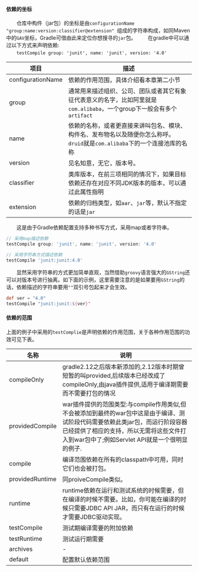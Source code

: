 #### 依赖的坐标
　　仓库中构件（jar包）的坐标是由`configurationName "group:name:version:classifier@extension" `组成的字符串构成，如同Maven中的`GAV`坐标，Gradle可借由此来定位你想搜寻的`jar`包。
　　在gradle中可以通过以下方式来声明依赖:  
　　```testCompile group: 'junit', name: 'junit', version: '4.0'```    
  
| 项目 | 描述 |
|--------|--------|
|    configurationName    |   依赖的作用范围，具体介绍看本章第二小节     |
|group|通常用来描述组织、公司、团队或者其它有象征代表意义的名字，比如阿里就是`com.alibaba`，一个group下一般会有多个`artifact`|
|name|依赖的名称，或者更直接来讲叫包名、模块、构件名、发布物名以及随便你怎么称呼。`druid`就是`com.alibaba`下的一个连接池库的名称|
|version|见名知意，无它，版本号。|
|classifier|类库版本，在前三项相同的情况下，如果目标依赖还存在对应不同JDK版本的版本，可以通过此属性指明|
|extension| 依赖的归档类型，如`aar`、`jar`等，默认不指定的话是`jar`|
	
　　这是由于Gradle依赖配置支持多种书写方式，采用map或者字符串。
 
  ```groovy
  // 采用map描述依赖
  testCompile group: 'junit', name: 'junit', version: '4.0'
  ```    
  
  ```groovy
  // 采用字符串方式描述依赖
  testCompile 'junit:junit:4.0'
  ```   
　　显然采用字符串的方式更加简单直观，当然借助`groovy`语言强大的`GString`还可以对版本号进行抽离。如下面的示例，这里需要注意的是如果要用`GString`的话，依赖描述的字符串要用`""`双引号包起来才会生效。
  ```groovy
  def ver = "4.0"
  testCompile "junit:junit:${ver}"
  ```
  
 #### 依赖的范围
上面的例子中采用的`testComplie`是声明依赖的作用范围，关于各种作用范围的功效可见下表。

| 名称 | 说明 |
| --- | --- |
| compileOnly | gradle2.12之后版本新添加的,2.12版本时期曾短暂的叫provided,后续版本已经改成了compileOnly,由java插件提供,适用于编译期需要而不需要打包的情况 |
| providedCompile | war插件提供的范围类型:与compile作用类似,但不会被添加到最终的war包中这是由于编译、测试阶段代码需要依赖此类jar包，而运行阶段容器已经提供了相应的支持，所以无需将这些文件打入到war包中了;例如Servlet API就是一个很明显的例子. |
| compile | 编译范围依赖在所有的classpath中可用，同时它们也会被打包。 |
| providedRuntime | 同proiveCompile类似。 |
| runtime | runtime依赖在运行和测试系统的时候需要，但在编译的时候不需要。比如，你可能在编译的时候只需要JDBC API JAR，而只有在运行的时候才需要JDBC驱动实现。 |
| testCompile | 测试期编译需要的附加依赖 |
| testRuntime | 测试运行期需要 |
| archives | - |
| default | 配置默认依赖范围 |